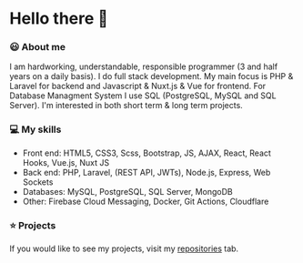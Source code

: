 <h1>Hello there 👋 </h1> 
<h3>😃 About me</h3>
<p>I am hardworking, understandable, responsible programmer (3 and half years on a daily basis). I do full stack development. My main focus is PHP & Laravel for backend and Javascript & Nuxt.js & Vue for frontend. For Database Managment System I use SQL (PostgreSQL, MySQL and SQL Server). I'm interested in both short term & long term projects.</p>

<h3>💻 My skills</h3>
<p>
  <ul>
    <li>Front end: HTML5, CSS3, Scss, Bootstrap, JS, AJAX, React, React Hooks, Vue.js, Nuxt JS</li>
    <li>Back end: PHP, Laravel, (REST API, JWTs), Node.js, Express, Web Sockets</li>
    <li>Databases: MySQL, PostgreSQL, SQL Server, MongoDB</li>
    <li>Other: Firebase Cloud Messaging, Docker, Git Actions, Cloudflare</li>
  </ul>
</p>

<h3>⭐ Projects</h3>
<p>If you would like to see my projects, visit my <a href="https://github.com/Malcom98?tab=repositories">repositories</a> tab.</p>
